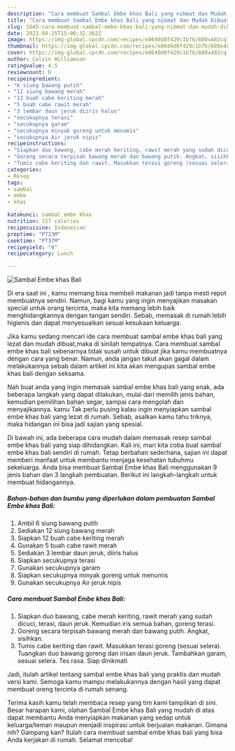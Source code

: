 ```yaml
---
description: "Cara membuat Sambal Embe khas Bali yang nikmat dan Mudah Dibuat"
title: "Cara membuat Sambal Embe khas Bali yang nikmat dan Mudah Dibuat"
slug: 1045-cara-membuat-sambal-embe-khas-bali-yang-nikmat-dan-mudah-dibuat
date: 2021-04-25T15:06:32.362Z
image: https://img-global.cpcdn.com/recipes/e8640d8f429c1b76/680x482cq70/sambal-embe-khas-bali-foto-resep-utama.jpg
thumbnail: https://img-global.cpcdn.com/recipes/e8640d8f429c1b76/680x482cq70/sambal-embe-khas-bali-foto-resep-utama.jpg
cover: https://img-global.cpcdn.com/recipes/e8640d8f429c1b76/680x482cq70/sambal-embe-khas-bali-foto-resep-utama.jpg
author: Calvin Williamson
ratingvalue: 4.5
reviewcount: 6
recipeingredient:
- "6 siung bawang putih"
- "12 siung bawang merah"
- "12 buah cabe keriting merah"
- "5 buah cabe rawit merah"
- "3 lembar daun jeruk diiris halus"
- "secukupnya terasi"
- "secukupnya garam"
- "secukupnya minyak goreng untuk menumis"
- "secukupnya Air jeruk nipis"
recipeinstructions:
- "Siapkan duo bawang, cabe merah keriting, rawit merah yang sudah dicuci, terasi, daun jeruk. Kemudian iris semua bahan, goreng terasi."
- "Goreng secara terpisah bawang merah dan bawang putih. Angkat, sisihkan."
- "Tumis cabe keriting dan rawit. Masukkan terasi goreng (sesuai selera). Tuangkan duo bawang goreng dan irisan daun jeruk. Tambahkan garam, sesuai selera. Tes rasa. Siap dinikmati"
categories:
- Resep
tags:
- sambal
- embe
- khas

katakunci: sambal embe khas 
nutrition: 157 calories
recipecuisine: Indonesian
preptime: "PT23M"
cooktime: "PT37M"
recipeyield: "4"
recipecategory: Lunch

---
```



![Sambal Embe khas Bali](https://img-global.cpcdn.com/recipes/e8640d8f429c1b76/680x482cq70/sambal-embe-khas-bali-foto-resep-utama.jpg)

Di era  saat ini , kamu memang bisa membeli makanan jadi tanpa mesti repot membuatnya sendiri. Namun, bagi kamu yang ingin menyajikan masakan special untuk orang tercinta, maka kita memang lebih baik menghidangkannya dengan tangan sendiri. Sebab, memasak di rumah lebih higienis dan dapat menyesuaikan sesuai kesukaan keluarga.

Jika kamu sedang mencari ide cara membuat sambal embe khas bali yang lezat dan mudah dibuat,maka di sinilah tempatnya. Cara membuat sambal embe khas bali  sebenarnya tidak susah untuk dibuat jika kamu membuatnya dengan cara yang benar. Namun, anda jangan takut akan gagal dalam melakukannya 
sebab dalam artikel ini kita akan mengupas sambal embe khas bali dengan seksama.  



Nah buat anda yang ingin memasak sambal embe khas bali yang enak, ada beberapa langkah yang dapat dilakukan, mulai dari memilih jenis bahan, kemudian pemilihan bahan segar, sampai cara mengolah dan menyajikannya. kamu Tak perlu pusing kalau ingin menyiapkan sambal embe khas bali yang lezat di rumah. Sebab, asalkan kamu  tahu triknya, maka hidangan ini bisa jadi sajian yang spesial.

Di bawah ini, ada beberapa cara mudah dalam memasak resep sambal embe khas bali yang siap dihidangkan. Kali ini, mari kita coba buat sambal embe khas bali sendiri di rumah. Tetap berbahan sederhana, sajian ini dapat memberi manfaat untuk membantu menjaga kesehatan tubuhmu sekeluarga. Anda bisa membuat Sambal Embe khas Bali menggunakan 9 jenis bahan dan 3 langkah pembuatan. Berikut ini langkah-langkah untuk membuat hidangannya.

<!--inarticleads1-->

##### Bahan-bahan dan bumbu yang diperlukan dalam pembuatan Sambal Embe khas Bali:

1. Ambil 6 siung bawang putih
1. Sediakan 12 siung bawang merah
1. Siapkan 12 buah cabe keriting merah
1. Gunakan 5 buah cabe rawit merah
1. Sediakan 3 lembar daun jeruk, diiris halus
1. Siapkan secukupnya terasi
1. Gunakan secukupnya garam
1. Siapkan secukupnya minyak goreng untuk menumis
1. Gunakan secukupnya Air jeruk nipis




<!--inarticleads2-->

##### Cara membuat Sambal Embe khas Bali:

1. Siapkan duo bawang, cabe merah keriting, rawit merah yang sudah dicuci, terasi, daun jeruk. Kemudian iris semua bahan, goreng terasi.
1. Goreng secara terpisah bawang merah dan bawang putih. Angkat, sisihkan.
1. Tumis cabe keriting dan rawit. Masukkan terasi goreng (sesuai selera). Tuangkan duo bawang goreng dan irisan daun jeruk. Tambahkan garam, sesuai selera. Tes rasa. Siap dinikmati




Jadi, itulah artikel tentang  sambal embe khas bali  yang praktis dan mudah versi kami. Semoga kamu mampu melakukannya dengan hasil yang dapat membuat oreng tercinta di rumah senang. 

Terima kasih kamu telah membaca resep yang tim kami tampilkan di sini. Besar harapan kami, olahan  Sambal Embe khas Bali yang mudah di atas dapat membantu Anda menyiapkan makanan yang sedap untuk keluarga/teman maupun menjadi inspirasi untuk berjualan makanan. Gimana nih? Gampang kan? Itulah cara membuat sambal embe khas bali yang bisa Anda kerjakan di rumah. Selamat mencoba!


